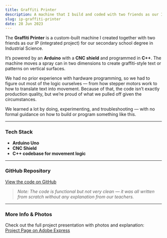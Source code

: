 ```yaml
---
title: Graffiti Printer
description: A machine that I build and coded with two friends as our IP for our secondary school degree in Industrial Science.
slug: ip-graffiti-printer
date: 28 Jun 2023
---
```

The **Graffiti Printer** is a custom-built machine I created together with two friends as our IP (integrated project) for our secondary school degree in Industrial Science.

It’s powered by an **Arduino** with a **CNC shield** and programmed in **C++**. The machine moves a spray can in two dimensions to create graffiti-style text or patterns on vertical surfaces.

We had no prior experience with hardware programming, so we had to figure out most of the logic ourselves — from how stepper motors work to how to translate text into movement. Because of that, the code isn’t exactly production quality, but we’re proud of what we pulled off given the circumstances.

We learned a lot by doing, experimenting, and troubleshooting — with no formal guidance on how to build or program something like this.

---

### Tech Stack
- **Arduino Uno**
- **CNC Shield**
- **C++ codebase for movement logic**

---

### GitHub Repository
[View the code on GitHub](https://github.com/leec0/gip)

> _Note: The code is functional but not very clean — it was all written from scratch without any explanation from our teachers._

---

### More Info & Photos
Check out the full project presentation with photos and explanation:  
[Project Page on Adobe Express](https://express.adobe.com/page/BPjASvIJSXq0G/)